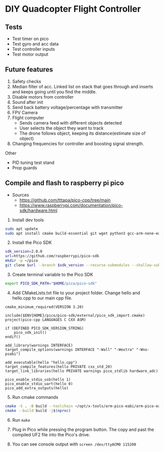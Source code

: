 # DIY Quadcopter Flight Controller

## Tests
- Test timer on pico
- Test gyro and acc data
- Test controller inputs
- Test motor output

## Future features
1. Safety checks
2. Median filter of acc. Linked list on stack that goes through and inserts and keeps going until you find the middle.
3. Disable motors from controller
4. Sound after init
5. Send back battery voltage/percentage with transmitter
6. FPV Camera
7. Flight computer
	- Sends camera feed with different objects detected
	- User selects the object they want to track
	- The drone follows object, keeping its distance(estimate size of object)
8. Changing frequencies for controller and boosting signal strength.

Other
- PID tuning test stand
- Prop guards

## Compile and flash to raspberry pi pico
- Sources
	- https://github.com/tttapa/pico-cpp/tree/main
	- https://www.raspberrypi.com/documentation/pico-sdk/hardware.html

1. Install dev tools

```sh
sudo apt update
sudo apt install cmake build-essential git wget python3 gcc-arm-none-eabi libnewlib-arm-none-eabi
```

2. Install the Pico SDK

```sh
sdk_version=2.0.0
url=https://github.com/raspberrypi/pico-sdk
mkdir -p ~/pico
git clone $url --branch $sdk_version --recurse-submodules --shallow-submodules ~/pico/pico-sdk
```

3. Create terminal variable to the Pico SDK

```sh
export PICO_SDK_PATH="$HOME/pico/pico-sdk"
```

4. Add CMakeLists.txt file to your project folder. Change hello and hello.cpp to our main cpp file.

```
cmake_minimum_required(VERSION 3.20)

include($ENV{HOME}/pico/pico-sdk/external/pico_sdk_import.cmake)
project(pico-cpp LANGUAGES C CXX ASM)

if (DEFINED PICO_SDK_VERSION_STRING)
    pico_sdk_init()
endif()

add_library(warnings INTERFACE)
target_compile_options(warnings INTERFACE "-Wall" "-Wextra" "-Wno-psabi")

add_executable(hello "hello.cpp")
target_compile_features(hello PRIVATE cxx_std_20)
target_link_libraries(hello PRIVATE warnings pico_stdlib hardware_adc)

pico_enable_stdio_usb(hello 1)
pico_enable_stdio_uart(hello 0)
pico_add_extra_outputs(hello)
```

5. Run cmake commands

```sh
cmake -S . -B build --toolchain ~/opt/x-tools/arm-pico-eabi/arm-pico-eabi.toolchain.cmake
cmake --build build -j$(nproc)
```

6. Run `make`

7. Plug in Pico while pressing the program button. The copy and past the compiled UF2 file into the Pico's drive.

8. You can see console output with `screen /dev/ttyACM0 115200`